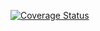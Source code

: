 [![Coverage Status](https://coveralls.io/repos/github/golovanovmd/lab_work_5/badge.svg?branch=main)](https://coveralls.io/github/golovanovmd/lab_work_5?branch=main)
